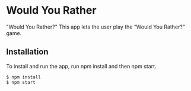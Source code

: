 # Would You Rather

"Would You Rather?" This app lets the user play the “Would You Rather?” game.

## Installation

To install and run the app, run npm install and then npm start.

```
$ npm install
$ npm start
